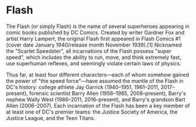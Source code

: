 # Flash

The Flash (or simply Flash) is the name of several superheroes appearing in comic books published by DC Comics. Created by writer Gardner Fox and artist Harry Lampert, the original Flash first appeared in Flash Comics #1 (cover date January 1940/release month November 1939).[1] Nicknamed the "Scarlet Speedster", all incarnations of the Flash possess "super speed", which includes the ability to run, move, and think extremely fast, use superhuman reflexes, and seemingly violate certain laws of physics.

Thus far, at least four different characters—each of whom somehow gained the power of "the speed force"—have assumed the mantle of the Flash in DC's history: college athlete Jay Garrick (1940–1951, 1961–2011, 2017–present), forensic scientist Barry Allen (1956–1985, 2008–present), Barry's nephew Wally West (1986–2011, 2016–present), and Barry's grandson Bart Allen (2006–2007). Each incarnation of the Flash has been a key member of at least one of DC's premier teams: the Justice Society of America, the Justice League, and the Teen Titans.
